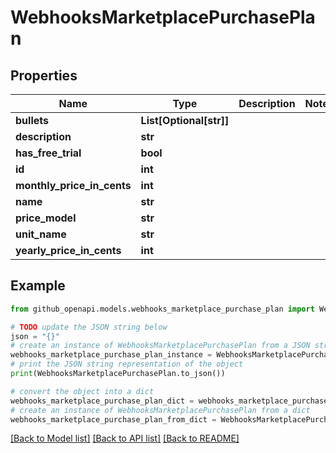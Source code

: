 # WebhooksMarketplacePurchasePlan


## Properties

Name | Type | Description | Notes
------------ | ------------- | ------------- | -------------
**bullets** | **List[Optional[str]]** |  | 
**description** | **str** |  | 
**has_free_trial** | **bool** |  | 
**id** | **int** |  | 
**monthly_price_in_cents** | **int** |  | 
**name** | **str** |  | 
**price_model** | **str** |  | 
**unit_name** | **str** |  | 
**yearly_price_in_cents** | **int** |  | 

## Example

```python
from github_openapi.models.webhooks_marketplace_purchase_plan import WebhooksMarketplacePurchasePlan

# TODO update the JSON string below
json = "{}"
# create an instance of WebhooksMarketplacePurchasePlan from a JSON string
webhooks_marketplace_purchase_plan_instance = WebhooksMarketplacePurchasePlan.from_json(json)
# print the JSON string representation of the object
print(WebhooksMarketplacePurchasePlan.to_json())

# convert the object into a dict
webhooks_marketplace_purchase_plan_dict = webhooks_marketplace_purchase_plan_instance.to_dict()
# create an instance of WebhooksMarketplacePurchasePlan from a dict
webhooks_marketplace_purchase_plan_from_dict = WebhooksMarketplacePurchasePlan.from_dict(webhooks_marketplace_purchase_plan_dict)
```
[[Back to Model list]](../README.md#documentation-for-models) [[Back to API list]](../README.md#documentation-for-api-endpoints) [[Back to README]](../README.md)


